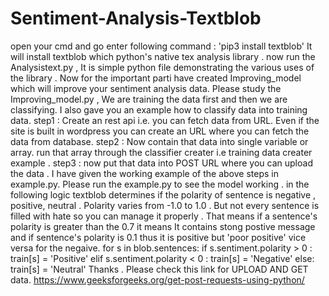 # Sentiment-Analysis-Textblob
open your cmd and go enter following command :  'pip3 install textblob'  It will install textblob which python's native tex analysis library .    now run the Analysistext.py , It is simple python file demonstrating the various uses of the library .   Now for the important parti have created Improving_model which will improve your sentiment analysis data.  Please study the  Improving_model.py , We are training the data first and then we are classifying. I also gave you an example how to classify data into training data.   step1 : Create an rest api i.e. you can fetch data from URL. Even if the site is built in wordpress you can create an URL where you can fetch the data from database.   step2 : Now contain that data into single variable or array. run that array through the classifier creater i.e training data creater example .   step3 : now put that data into POST URL where you can upload the data .     I have given the working example of the above steps in example.py. Please run the example.py to see the model working .  in the following logic textblob determines if the polarity of sentence is negative , positive, neutral . Polarity varies from -1.0 to 1.0 . But not every sentence is filled with hate so you can manage it properly . That means if a sentence's polarity is greater than the 0.7 it means It contains stong postive message and if sentence's polarity is 0.1 thus it is positive but 'poor positive' vice versa for the negaive.      for s in blob.sentences:         if s.sentiment.polarity > 0 :             train[s] = 'Positive'         elif s.sentiment.polarity &lt; 0 :             train[s] = 'Negative'         else:             train[s] = 'Neutral'   Thanks .  Please check this link for UPLOAD AND GET data.  https://www.geeksforgeeks.org/get-post-requests-using-python/
